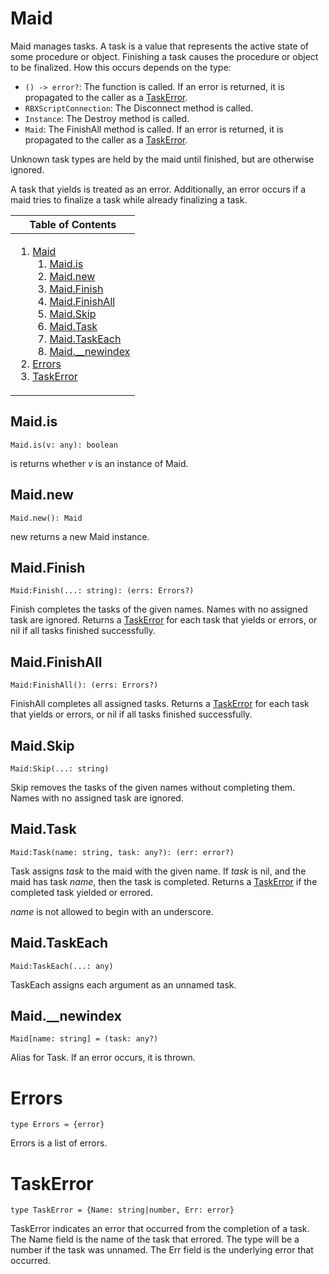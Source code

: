 # Maid
[Maid]: #user-content-maid

Maid manages tasks. A task is a value that represents the active state
of some procedure or object. Finishing a task causes the procedure or object
to be finalized. How this occurs depends on the type:

- `() -> error?`: The function is called. If an error is returned, it is
  propagated to the caller as a [TaskError][TaskError].
- `RBXScriptConnection`: The Disconnect method is called.
- `Instance`: The Destroy method is called.
- `Maid`: The FinishAll method is called. If an error is returned, it is
  propagated to the caller as a [TaskError][TaskError].

Unknown task types are held by the maid until finished, but are otherwise
ignored.

A task that yields is treated as an error. Additionally, an error occurs if a
maid tries to finalize a task while already finalizing a task.

<table>
<thead><tr><th>Table of Contents</th></tr></thead>
<tbody><tr><td>

1. [Maid][Maid]
	1. [Maid.is][Maid.is]
	2. [Maid.new][Maid.new]
	3. [Maid.Finish][Maid.Finish]
	4. [Maid.FinishAll][Maid.FinishAll]
	5. [Maid.Skip][Maid.Skip]
	6. [Maid.Task][Maid.Task]
	7. [Maid.TaskEach][Maid.TaskEach]
	8. [Maid.\__newindex][Maid.\__newindex]
2. [Errors][Errors]
3. [TaskError][TaskError]

</td></tr></tbody>
</table>

## Maid.is
[Maid.is]: #user-content-maidis
```
Maid.is(v: any): boolean
```

is returns whether *v* is an instance of Maid.

## Maid.new
[Maid.new]: #user-content-maidnew
```
Maid.new(): Maid
```

new returns a new Maid instance.

## Maid.Finish
[Maid.Finish]: #user-content-maidfinish
```
Maid:Finish(...: string): (errs: Errors?)
```

Finish completes the tasks of the given names. Names with no assigned
task are ignored. Returns a [TaskError][TaskError] for each task that yields
or errors, or nil if all tasks finished successfully.

## Maid.FinishAll
[Maid.FinishAll]: #user-content-maidfinishall
```
Maid:FinishAll(): (errs: Errors?)
```

FinishAll completes all assigned tasks. Returns a [TaskError][TaskError]
for each task that yields or errors, or nil if all tasks finished
successfully.

## Maid.Skip
[Maid.Skip]: #user-content-maidskip
```
Maid:Skip(...: string)
```

Skip removes the tasks of the given names without completing them. Names
with no assigned task are ignored.

## Maid.Task
[Maid.Task]: #user-content-maidtask
```
Maid:Task(name: string, task: any?): (err: error?)
```

Task assigns *task* to the maid with the given name. If *task* is nil,
and the maid has task *name*, then the task is completed. Returns a
[TaskError][TaskError] if the completed task yielded or errored.

*name* is not allowed to begin with an underscore.

## Maid.TaskEach
[Maid.TaskEach]: #user-content-maidtaskeach
```
Maid:TaskEach(...: any)
```

TaskEach assigns each argument as an unnamed task.

## Maid.\__newindex
[Maid.\__newindex]: #user-content-maid__newindex
```
Maid[name: string] = (task: any?)
```

Alias for Task. If an error occurs, it is thrown.

# Errors
[Errors]: #user-content-errors
```
type Errors = {error}
```

Errors is a list of errors.

# TaskError
[TaskError]: #user-content-taskerror
```
type TaskError = {Name: string|number, Err: error}
```

TaskError indicates an error that occurred from the completion of a
task. The Name field is the name of the task that errored. The type will be a
number if the task was unnamed. The Err field is the underlying error that
occurred.

